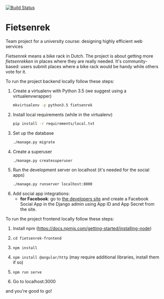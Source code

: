 [![Build Status](https://travis-ci.org/martarozek/jnp3.svg?branch=master)](https://travis-ci.org/martarozek/jnp3)

# Fietsenrek
Team project for a university course: designing highly efficient web services

_Fietsenrek_ means a bike rack in Dutch. The project is about getting
more _fietsenrekken_ in places where they are really needed. 
It's community-based: users submit places where a bike rack would be
handy while others vote for it.

To run the project backend locally follow these steps:

1. Create a virtualenv with Python 3.5 (we suggest using a virtualenvwrapper)
    ```bash
    mkvirtualenv -p python3.5 fietsenrek
    ```
2. Install local requirements (while in the virtualenv)
    ```bash
    pip install -r requirements/local.txt
    ```
4. Set up the database
    ```bash
    ./manage.py migrate
    ```
5. Create a superuser
    ```bash
    ./manage.py createsuperuser
    ```
6. Run the development server on localhost (it's needed for the social apps)
    ```bash
    ./manage.py runserver localhost:8000
    ```
7. Add social app integrations:
    * **for Facebook**: go to [the developers site](https://developers.facebook.com/apps/237608516653103/dashboard/)
        and create a Facebook Social App in the Django admin using App ID and 
        App Secret from the site.
 

To run the project frontend locally follow these steps:

1. Install npm (https://docs.npmjs.com/getting-started/installing-node)
 
2. `cd fietsenrek-frontend`

3. `npm install`

4. `npm install @angular/http` (may require additional libraries, install them if so)

5. `npm run serve`

6. Go to localhost:3000

and you're good to go!